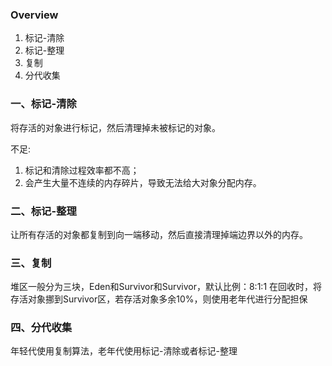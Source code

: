 ### Overview
1. 标记-清除
2. 标记-整理
3. 复制
4. 分代收集

### 一、标记-清除

将存活的对象进行标记，然后清理掉未被标记的对象。

不足:

1. 标记和清除过程效率都不高；
2. 会产生大量不连续的内存碎片，导致无法给大对象分配内存。

### 二、标记-整理

让所有存活的对象都复制到向一端移动，然后直接清理掉端边界以外的内存。

### 三、复制

堆区一般分为三块，Eden和Survivor和Survivor，默认比例：8:1:1
在回收时，将存活对象挪到Survivor区，若存活对象多余10%，则使用老年代进行分配担保

### 四、分代收集

年轻代使用复制算法，老年代使用标记-清除或者标记-整理